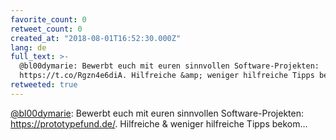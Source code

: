 ```yaml
---
favorite_count: 0
retweet_count: 0
created_at: "2018-08-01T16:52:30.000Z"
lang: de
full_text: >-
  @bl00dymarie: Bewerbt euch mit euren sinnvollen Software-Projekten:
  https://t.co/Rgzn4e6diA. Hilfreiche &amp; weniger hilfreiche Tipps bekom…
retweeted: true
---
```


[@bl00dymarie](https://twitter.com/bl00dymarie): Bewerbt euch mit euren
sinnvollen Software-Projekten: <https://prototypefund.de/>. Hilfreiche &amp;
weniger hilfreiche Tipps bekom…
